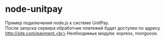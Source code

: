 node-unitpay
============
Пример подключения node.js к системе UnitPay.<br>
После запуска сервера обработчик платежей будет доступен по адресу http://site.com/payment.<br>
Необходимые модули: express, mongoose.
